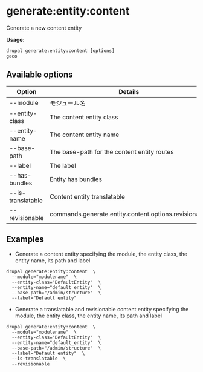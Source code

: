 # generate:entity:content
Generate a new content entity

**Usage:**
```
drupal generate:entity:content [options]
geco
```

## Available options
Option | Details
-------|-------------
--module | モジュール名
--entity-class | The content entity class
--entity-name | The content entity name
--base-path | The base-path for the content entity routes
--label | The label
--has-bundles | Entity has bundles
--is-translatable | Content entity translatable
--revisionable | commands.generate.entity.content.options.revisionable

## Examples
* Generate a content entity specifying the module, the entity class, the entity name, its path and label
```
drupal generate:entity:content  \
  --module="modulename"  \
  --entity-class="DefaultEntity"  \
  --entity-name="default_entity"  \
  --base-path="/admin/structure"  \
  --label="Default entity"
```
* Generate a translatable and revisionable content entity specifying the module, the entity class, the entity name, its path and label
```
drupal generate:entity:content  \
  --module="modulename"  \
  --entity-class="DefaultEntity"  \
  --entity-name="default_entity"  \
  --base-path="/admin/structure"  \
  --label="Default entity"  \
  --is-translatable  \
  --revisionable
```
